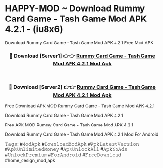 # HAPPY-MOD ~ Download Rummy Card Game  - Tash Game Mod APK 4.2.1 - (iu8x6)
Download Rummy Card Game  - Tash Game Mod APK 4.2.1 Free Mod APK

<div align="center">
<h3>🔴 Download [Server1] 👉👉 <a href="https://apk-comot.site?title=Rummy_Card_Game__-_Tash_Game_Mod_APK_4.2.1">Rummy Card Game  - Tash Game Mod APK 4.2.1 Mod Apk</a></h3><br>

<h3>🔴 Download [Server2] 👉👉 <a href="https://apk-comot.site?title=Rummy_Card_Game__-_Tash_Game_Mod_APK_4.2.1">Rummy Card Game  - Tash Game Mod APK 4.2.1 Mod Apk</a></h3>
</div>


Free Download APK MOD Rummy Card Game  - Tash Game Mod APK 4.2.1

Download Rummy Card Game  - Tash Game Mod APK 4.2.1 

Free APK MOD Rummy Card Game  - Tash Game Mod APK 4.2.1 

Download Rummy Card Game  - Tash Game Mod APK 4.2.1 Mod For Android

𝚃𝚊𝚐𝚜: #𝙼𝚘𝚍𝙰𝚙𝚔 #𝙳𝚘𝚠𝚗𝚕𝚘𝚊𝚍𝙼𝚘𝚍𝙰𝚙𝚔 #𝙰𝚙𝚔𝙻𝚊𝚝𝚎𝚜𝚝𝚅𝚎𝚛𝚜𝚒𝚘𝚗 #𝙰𝚙𝚔𝚄𝚗𝚕𝚒𝚖𝚒𝚝𝚎𝚍𝙼𝚘𝚗𝚎𝚢 #𝙰𝚙𝚔𝚄𝚗𝚕𝚘𝚌𝚔𝙰𝚕𝚕 #𝙰𝚙𝚔𝙽𝚘𝙰𝚍𝚜 #𝚄𝚗𝚕𝚘𝚌𝚔𝙿𝚛𝚎𝚖𝚒𝚞𝚖 #𝙵𝚘𝚛𝙰𝚗𝚍𝚛𝚘𝚒𝚍 #𝙵𝚛𝚎𝚎𝙳𝚘𝚠𝚗𝚕𝚘𝚊𝚍 #home_design_mod_apk